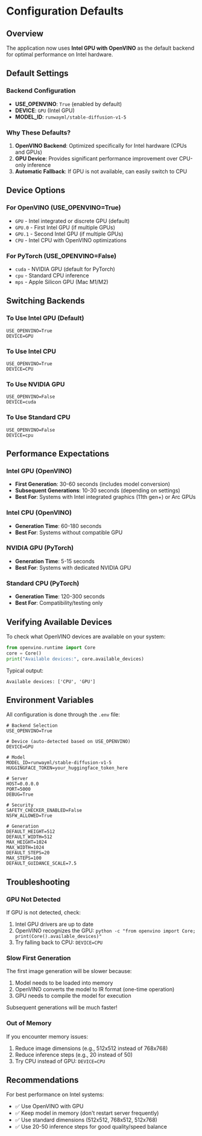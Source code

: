 # Configuration Defaults

## Overview
The application now uses **Intel GPU with OpenVINO** as the default backend for optimal performance on Intel hardware.

## Default Settings

### Backend Configuration
- **USE_OPENVINO**: `True` (enabled by default)
- **DEVICE**: `GPU` (Intel GPU)
- **MODEL_ID**: `runwayml/stable-diffusion-v1-5`

### Why These Defaults?

1. **OpenVINO Backend**: Optimized specifically for Intel hardware (CPUs and GPUs)
2. **GPU Device**: Provides significant performance improvement over CPU-only inference
3. **Automatic Fallback**: If GPU is not available, can easily switch to CPU

## Device Options

### For OpenVINO (USE_OPENVINO=True)
- `GPU` - Intel integrated or discrete GPU (default)
- `GPU.0` - First Intel GPU (if multiple GPUs)
- `GPU.1` - Second Intel GPU (if multiple GPUs)
- `CPU` - Intel CPU with OpenVINO optimizations

### For PyTorch (USE_OPENVINO=False)
- `cuda` - NVIDIA GPU (default for PyTorch)
- `cpu` - Standard CPU inference
- `mps` - Apple Silicon GPU (Mac M1/M2)

## Switching Backends

### To Use Intel GPU (Default)
```env
USE_OPENVINO=True
DEVICE=GPU
```

### To Use Intel CPU
```env
USE_OPENVINO=True
DEVICE=CPU
```

### To Use NVIDIA GPU
```env
USE_OPENVINO=False
DEVICE=cuda
```

### To Use Standard CPU
```env
USE_OPENVINO=False
DEVICE=cpu
```

## Performance Expectations

### Intel GPU (OpenVINO)
- **First Generation**: 30-60 seconds (includes model conversion)
- **Subsequent Generations**: 10-30 seconds (depending on settings)
- **Best For**: Systems with Intel integrated graphics (11th gen+) or Arc GPUs

### Intel CPU (OpenVINO)
- **Generation Time**: 60-180 seconds
- **Best For**: Systems without compatible GPU

### NVIDIA GPU (PyTorch)
- **Generation Time**: 5-15 seconds
- **Best For**: Systems with dedicated NVIDIA GPU

### Standard CPU (PyTorch)
- **Generation Time**: 120-300 seconds
- **Best For**: Compatibility/testing only

## Verifying Available Devices

To check what OpenVINO devices are available on your system:

```python
from openvino.runtime import Core
core = Core()
print("Available devices:", core.available_devices)
```

Typical output:
```
Available devices: ['CPU', 'GPU']
```

## Environment Variables

All configuration is done through the `.env` file:

```env
# Backend Selection
USE_OPENVINO=True

# Device (auto-detected based on USE_OPENVINO)
DEVICE=GPU

# Model
MODEL_ID=runwayml/stable-diffusion-v1-5
HUGGINGFACE_TOKEN=your_huggingface_token_here

# Server
HOST=0.0.0.0
PORT=5000
DEBUG=True

# Security
SAFETY_CHECKER_ENABLED=False
NSFW_ALLOWED=True

# Generation
DEFAULT_HEIGHT=512
DEFAULT_WIDTH=512
MAX_HEIGHT=1024
MAX_WIDTH=1024
DEFAULT_STEPS=20
MAX_STEPS=100
DEFAULT_GUIDANCE_SCALE=7.5
```

## Troubleshooting

### GPU Not Detected
If GPU is not detected, check:
1. Intel GPU drivers are up to date
2. OpenVINO recognizes the GPU: `python -c "from openvino import Core; print(Core().available_devices)"`
3. Try falling back to CPU: `DEVICE=CPU`

### Slow First Generation
The first image generation will be slower because:
1. Model needs to be loaded into memory
2. OpenVINO converts the model to IR format (one-time operation)
3. GPU needs to compile the model for execution

Subsequent generations will be much faster!

### Out of Memory
If you encounter memory issues:
1. Reduce image dimensions (e.g., 512x512 instead of 768x768)
2. Reduce inference steps (e.g., 20 instead of 50)
3. Try CPU instead of GPU: `DEVICE=CPU`

## Recommendations

For best performance on Intel systems:
- ✅ Use OpenVINO with GPU
- ✅ Keep model in memory (don't restart server frequently)
- ✅ Use standard dimensions (512x512, 768x512, 512x768)
- ✅ Use 20-50 inference steps for good quality/speed balance
